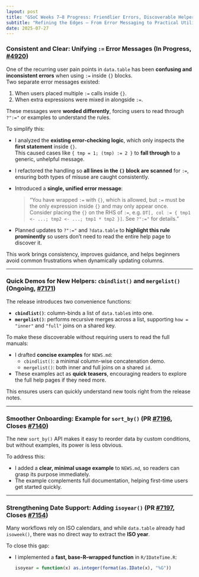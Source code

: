 ```yaml
---
layout: post
title: "GSoC Weeks 7–8 Progress: Friendlier Errors, Discoverable Helpers, and ISO Calendar Support"
subtitle: "Refining the Edges — From Error Messaging to Practical Utilities"
date: 2025-07-27
---
```


### Consistent and Clear: Unifying `:=` Error Messages (In Progress, [#4920](https://github.com/Rdatatable/data.table/issues/4920))

One of the recurring user pain points in `data.table` has been **confusing and inconsistent errors** when using `:=` inside `{}` blocks.  
Two separate error messages existed:

1. When users placed multiple `:=` calls inside `{}`.
2. When extra expressions were mixed in alongside `:=`.

These messages were **worded differently**, forcing users to read through `?":="` or examples to understand the rules.

To simplify this:

- I analyzed the **existing error-checking logic**, which only inspects the **first statement** inside `{}`.  
  This caused cases like `{ tmp = 1; (tmp) := 2 }` to **fall through** to a generic, unhelpful message.
- I refactored the handling so **all lines in the `{}` block are scanned** for `:=`, ensuring both types of misuse are caught consistently.
- Introduced a **single, unified error message**:

  > “You have wrapped `:=` with `{}`, which is allowed, but `:=` must be the only expression inside `{}` and may only appear once.  
  > Consider placing the `{}` on the RHS of `:=`, e.g. `DT[, col := { tmp1 <- ...; tmp2 <- ...; tmp1 * tmp2 }]`. See `?":="` for details.”

- Planned updates to `?":="` and `?data.table` to **highlight this rule prominently** so users don’t need to read the entire help page to discover it.

This work brings consistency, improves guidance, and helps beginners avoid common frustrations when dynamically updating columns.

---

### Quick Demos for New Helpers: `cbindlist()` and `mergelist()` (Ongoing, [#7171](https://github.com/Rdatatable/data.table/issues/7171))

The release introduces two convenience functions:

- **`cbindlist()`**: column-binds a list of `data.table`s into one.
- **`mergelist()`**: performs recursive merges across a list, supporting `how = "inner"` and `"full"` joins on a shared key.

To make these discoverable without requiring users to read the full manuals:

- I drafted **concise examples** for `NEWS.md`:
  - `cbindlist()`: a minimal column-wise concatenation demo.
  - `mergelist()`: both inner and full joins on a shared `id`.
- These examples act as **quick teasers**, encouraging readers to explore the full help pages if they need more.

This ensures users can quickly understand new tools right from the release notes.

---

### Smoother Onboarding: Example for `sort_by()` (PR [#7196](https://github.com/Rdatatable/data.table/pull/7196), Closes [#7140](https://github.com/Rdatatable/data.table/issues/7140))

The new `sort_by()` API makes it easy to reorder data by custom conditions, but without examples, its power is less obvious.

To address this:

- I added a **clear, minimal usage example** to `NEWS.md`, so readers can grasp its purpose immediately.
- The example complements full documentation, helping first-time users get started quickly.

---

### Strengthening Date Support: Adding `isoyear()` (PR [#7197](https://github.com/Rdatatable/data.table/pull/7197), Closes [#7154](https://github.com/Rdatatable/data.table/issues/7154))

Many workflows rely on ISO calendars, and while `data.table` already had `isoweek()`, there was no direct way to extract the **ISO year**.

To close this gap:

- I implemented a **fast, base-R–wrapped function** in `R/IDateTime.R`:

  ```r
  isoyear = function(x) as.integer(format(as.IDate(x), "%G"))
